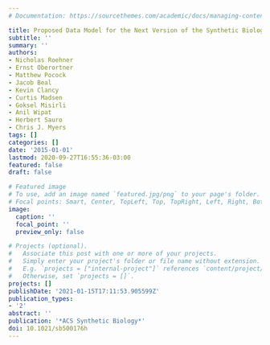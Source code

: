 ```yaml
---
# Documentation: https://sourcethemes.com/academic/docs/managing-content/

title: Proposed Data Model for the Next Version of the Synthetic Biology Open Language
subtitle: ''
summary: ''
authors:
- Nicholas Roehner
- Ernst Oberortner
- Matthew Pocock
- Jacob Beal
- Kevin Clancy
- Curtis Madsen
- Goksel Misirli
- Anil Wipat
- Herbert Sauro
- Chris J. Myers
tags: []
categories: []
date: '2015-01-01'
lastmod: 2020-09-27T16:55:36-03:00
featured: false
draft: false

# Featured image
# To use, add an image named `featured.jpg/png` to your page's folder.
# Focal points: Smart, Center, TopLeft, Top, TopRight, Left, Right, BottomLeft, Bottom, BottomRight.
image:
  caption: ''
  focal_point: ''
  preview_only: false

# Projects (optional).
#   Associate this post with one or more of your projects.
#   Simply enter your project's folder or file name without extension.
#   E.g. `projects = ["internal-project"]` references `content/project/deep-learning/index.md`.
#   Otherwise, set `projects = []`.
projects: []
publishDate: '2021-01-15T17:11:53.905599Z'
publication_types:
- '2'
abstract: ''
publication: '*ACS Synthetic Biology*'
doi: 10.1021/sb500176h
---
```

